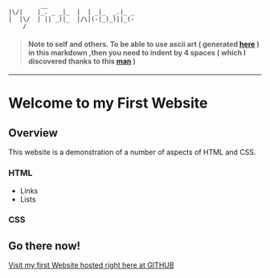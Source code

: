                                                                                                                       
             __                         
    |\/|    |_. _ _|_  |  | _|_  _.|_ _ 
    |  |\/  | || _)|_  |/\|(-|_)_)||_(- 
        /                               

> #### Note to self and others. To be able to use ascii art ( generated [here](http://patorjk.com/software/taag/#p=display&h=1&f=Straight&t=My%20First%20Website) ) in this markdown ,then you need to indent by 4 spaces ( which I discovered thanks to this [man](https://twitter.com/jeffvincent/status/255800909760700416?lang=en) ) 
-------------------------------------------------------------------------------
# Welcome to my First Website

## Overview
This website is a demonstration of a number of aspects of HTML and CSS.

### HTML

  * Links
  * Lists

### CSS

## Go there now!

[Visit my first Website hosted right here at GITHUB ](https://gripsiden.github.io/my-first-website/ "Go to Gripsidens First Website")

